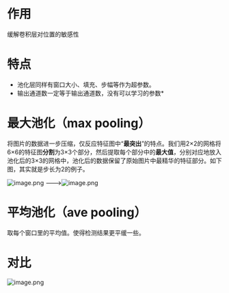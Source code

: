 # 作用
缓解卷积层对位置的敏感性

# 特点
* 池化层同样有窗口大小、填充、步幅等作为超参数。
* 输出通道数一定等于输出通道数，没有可以学习的参数*
# 最大池化（max pooling）
将图片的数据进一步压缩，仅反应特征图中“**最突出**”的特点。我们用2×2的网格将6×6的特征图**分割**为3×3个部分，然后提取每个部分中的**最大值**，分别对应地放入池化后的3×3的网格中，池化后的数据保留了原始图片中最精华的特征部分。如下图，其实就是步长为2的例子。

![image.png](https://youki-1330066034.cos.ap-guangzhou.myqcloud.com/machine-learning/202410092009382.png) --->![image.png](https://youki-1330066034.cos.ap-guangzhou.myqcloud.com/machine-learning/202410092009752.png)


# 平均池化（ave pooling）
取每个窗口里的平均值。使得检测结果更平缓一些。

# 对比
![image.png](https://youki-1330066034.cos.ap-guangzhou.myqcloud.com/machine-learning/202410201010189.png)


